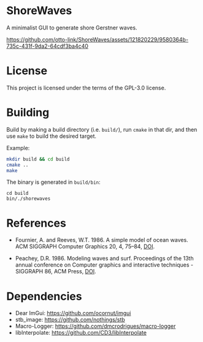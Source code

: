# ShoreWaves
A minimalist GUI to generate shore Gerstner waves.

https://github.com/otto-link/ShoreWaves/assets/121820229/9580364b-735c-431f-9da2-64cdf3ba4c40

# License

This project is licensed under the terms of the GPL-3.0 license.

# Building

Build by making a build directory (i.e. `build/`), run `cmake` in that dir, and then use `make` to build the desired target.

Example:
``` bash
mkdir build && cd build
cmake ..
make
```
The binary is generated in `build/bin`: 
```
cd build
bin/./shorewaves
```

# References

- Fournier, A. and Reeves, W.T. 1986. A simple model of ocean
  waves. ACM SIGGRAPH Computer Graphics 20, 4,
  75–84, [DOI](https://doi.org/10.1145/15886.15894).

- Peachey, D.R. 1986. Modeling waves and surf. Proceedings of the 13th
  annual conference on Computer graphics and interactive techniques -
  SIGGRAPH 86, ACM Press, [DOI](https://doi.org/10.1145/15922.15893).

# Dependencies
- Dear ImGui: https://github.com/ocornut/imgui
- stb_image: https://github.com/nothings/stb
- Macro-Logger: https://github.com/dmcrodrigues/macro-logger
- libInterpolate: https://github.com/CD3/libInterpolate
